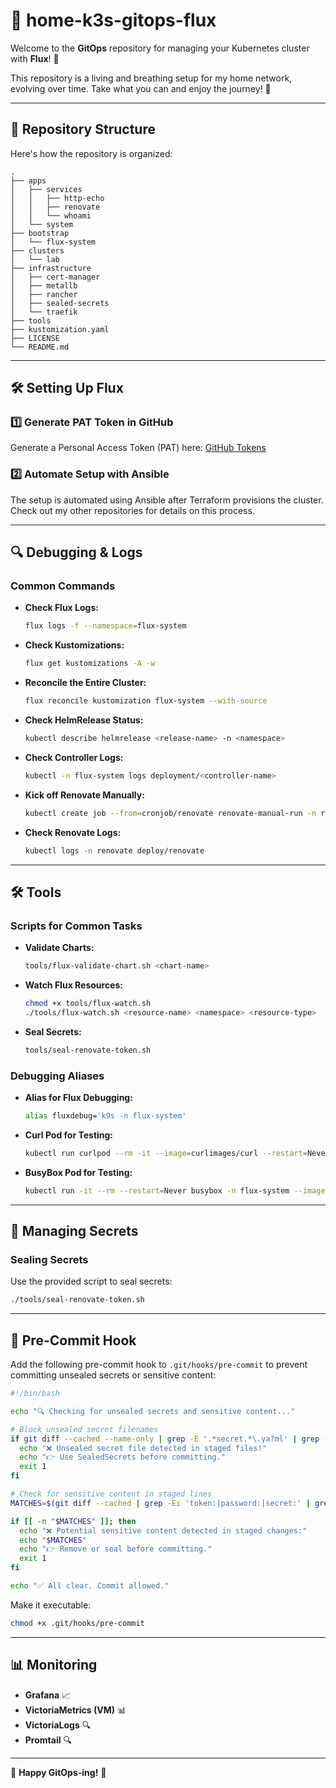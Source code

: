 # 🚀 home-k3s-gitops-flux

Welcome to the **GitOps** repository for managing your Kubernetes cluster with **Flux**! 🎉

This repository is a living and breathing setup for my home network, evolving over time. Take what you can and enjoy the journey! 🌟

---

## 📂 Repository Structure

Here's how the repository is organized:

```
.
├── apps
│   ├── services
│   │   ├── http-echo
│   │   ├── renovate
│   │   └── whoami
│   └── system
├── bootstrap
│   └── flux-system
├── clusters
│   └── lab
├── infrastructure
│   ├── cert-manager
│   ├── metallb
│   ├── rancher
│   ├── sealed-secrets
│   └── traefik
├── tools
├── kustomization.yaml
├── LICENSE
└── README.md
```

---

## 🛠️ Setting Up Flux

### 1️⃣ Generate PAT Token in GitHub

Generate a Personal Access Token (PAT) here: [GitHub Tokens](https://github.com/settings/tokens)

### 2️⃣ Automate Setup with Ansible

The setup is automated using Ansible after Terraform provisions the cluster. Check out my other repositories for details on this process.

---

## 🔍 Debugging & Logs

### Common Commands

- **Check Flux Logs:**
  ```bash
  flux logs -f --namespace=flux-system
  ```

- **Check Kustomizations:**
  ```bash
  flux get kustomizations -A -w
  ```

- **Reconcile the Entire Cluster:**
  ```bash
  flux reconcile kustomization flux-system --with-source
  ```

- **Check HelmRelease Status:**
  ```bash
  kubectl describe helmrelease <release-name> -n <namespace>
  ```

- **Check Controller Logs:**
  ```bash
  kubectl -n flux-system logs deployment/<controller-name>
  ```

- **Kick off Renovate Manually:**
  ```bash
  kubectl create job --from=cronjob/renovate renovate-manual-run -n renovate
  ```

- **Check Renovate Logs:**
  ```bash
  kubectl logs -n renovate deploy/renovate
  ```

---

## 🛠️ Tools

### Scripts for Common Tasks

- **Validate Charts:**
  ```bash
  tools/flux-validate-chart.sh <chart-name>
  ```

- **Watch Flux Resources:**
  ```bash
  chmod +x tools/flux-watch.sh
  ./tools/flux-watch.sh <resource-name> <namespace> <resource-type>
  ```

- **Seal Secrets:**
  ```bash
  tools/seal-renovate-token.sh
  ```

### Debugging Aliases

- **Alias for Flux Debugging:**
  ```bash
  alias fluxdebug='k9s -n flux-system'
  ```

- **Curl Pod for Testing:**
  ```bash
  kubectl run curlpod --rm -it --image=curlimages/curl --restart=Never -- sh
  ```

- **BusyBox Pod for Testing:**
  ```bash
  kubectl run -it --rm --restart=Never busybox -n flux-system --image=busybox
  ```

---

## 🔐 Managing Secrets

### Sealing Secrets

Use the provided script to seal secrets:
```bash
./tools/seal-renovate-token.sh
```

---

## 🧹 Pre-Commit Hook

Add the following pre-commit hook to `.git/hooks/pre-commit` to prevent committing unsealed secrets or sensitive content:

```bash
#!/bin/bash

echo "🔍 Checking for unsealed secrets and sensitive content..."

# Block unsealed secret filenames
if git diff --cached --name-only | grep -E '.*secret.*\.ya?ml' | grep -v 'sealed'; then
  echo "❌ Unsealed secret file detected in staged files!"
  echo "👉 Use SealedSecrets before committing."
  exit 1
fi

# Check for sensitive content in staged lines
MATCHES=$(git diff --cached | grep -Ei 'token:|password:|secret:' | grep -vE '^\+?\s*#')

if [[ -n "$MATCHES" ]]; then
  echo "❌ Potential sensitive content detected in staged changes:"
  echo "$MATCHES"
  echo "👉 Remove or seal before committing."
  exit 1
fi

echo "✅ All clear. Commit allowed."
```

Make it executable:
```bash
chmod +x .git/hooks/pre-commit
```

---

## 📊 Monitoring

- **Grafana** 📈
- **VictoriaMetrics (VM)** 📊
- **VictoriaLogs** 🔍
- **Promtail** 🔍

---

🎉 **Happy GitOps-ing!** 🚀


